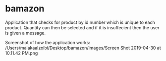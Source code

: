 # bamazon
Application that checks for product by id number which is unique to each product. Quantity can then be selected and if it is insuffecient then the user is given a message. 

Screenshot of how the application works: 
/Users/malakaalzoibi/Desktop/bamazon/images/Screen Shot 2019-04-30 at 10.11.42 PM.png
